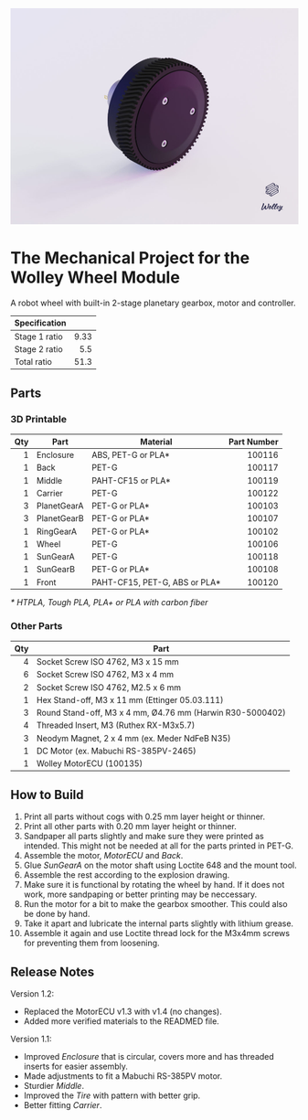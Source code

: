 
![Wolley Wheel](wolley_wheel.jpg)

The Mechanical Project for the Wolley Wheel Module
==================================================

A robot wheel with built-in 2-stage planetary gearbox, motor and controller.

| Specification |      |
| ------------- | ----:|
| Stage 1 ratio | 9.33 |
| Stage 2 ratio |  5.5 |
| Total ratio   | 51.3 |

Parts
-----

### 3D Printable

| Qty | Part        | Material                      | Part Number |
| ---:| ----------- | ----------------------------- | -----------:|
|   1 | Enclosure   | ABS, PET-G or PLA*            |      100116 |
|   1 | Back        | PET-G                         |      100117 |
|   1 | Middle      | PAHT-CF15 or PLA*             |      100119 |
|   1 | Carrier     | PET-G                         |      100122 |
|   3 | PlanetGearA | PET-G or PLA*                 |      100103 |
|   3 | PlanetGearB | PET-G or PLA*                 |      100107 |
|   1 | RingGearA   | PET-G or PLA*                 |      100102 |
|   1 | Wheel       | PET-G                         |      100106 |
|   1 | SunGearA    | PET-G                         |      100118 |
|   1 | SunGearB    | PET-G or PLA*                 |      100108 |
|   1 | Front       | PAHT-CF15, PET-G, ABS or PLA* |      100120 |

_* HTPLA, Tough PLA, PLA+ or PLA with carbon fiber_

### Other Parts

| Qty | Part                                                         |
| ---:| ------------------------------------------------------------ |
|   4 | Socket Screw ISO 4762, M3 x 15 mm                            |
|   6 | Socket Screw ISO 4762, M3 x 4 mm                             |
|   2 | Socket Screw ISO 4762, M2.5 x 6 mm                           |
|   1 | Hex Stand-off, M3 x 11 mm (Ettinger 05.03.111)               |
|   3 | Round Stand-off, M3 x 4 mm, Ø4.76 mm (Harwin R30-5000402)    |
|   4 | Threaded Insert, M3 (Ruthex RX-M3x5.7)                       |
|   3 | Neodym Magnet, 2 x 4 mm (ex. Meder NdFeB N35)                |
|   1 | DC Motor (ex. Mabuchi RS-385PV-2465)                         |
|   1 | Wolley MotorECU (100135)                                     |

How to Build
------------

1. Print all parts without cogs with 0.25 mm layer height or thinner.
2. Print all other parts with 0.20 mm layer height or thinner.
3. Sandpaper all parts slightly and make sure they were printed as intended.
   This might not be needed at all for the parts printed in PET-G.
4. Assemble the motor, _MotorECU_ and _Back_.
5. Glue _SunGearA_ on the motor shaft using Loctite 648 and the mount tool.
6. Assemble the rest according to the explosion drawing. 
7. Make sure it is functional by rotating the wheel by hand. If it does not
   work, more sandpaping or better printing may be neccessary.
8. Run the motor for a bit to make the gearbox smoother. This could also be
   done by hand.
9. Take it apart and lubricate the internal parts slightly with lithium grease.
10. Assemble it again and use Loctite thread lock for the M3x4mm screws for
    preventing them from loosening.

Release Notes
-------------

Version 1.2:
 - Replaced the MotorECU v1.3 with v1.4 (no changes).
 - Added more verified materials to the READMED file.

Version 1.1:
 - Improved _Enclosure_ that is circular, covers more and has threaded
   inserts for easier assembly.
 - Made adjustments to fit a Mabuchi RS-385PV motor.
 - Sturdier _Middle_.
 - Improved the _Tire_ with pattern with better grip.
 - Better fitting _Carrier_.
